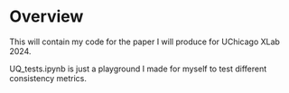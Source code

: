 # Overview
This will contain my code for the paper I will produce for UChicago XLab 2024.

UQ_tests.ipynb is just a playground I made for myself to test different consistency metrics.
